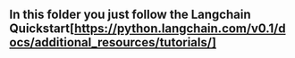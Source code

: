 ## In this folder you just follow the Langchain Quickstart[https://python.langchain.com/v0.1/docs/additional_resources/tutorials/]
